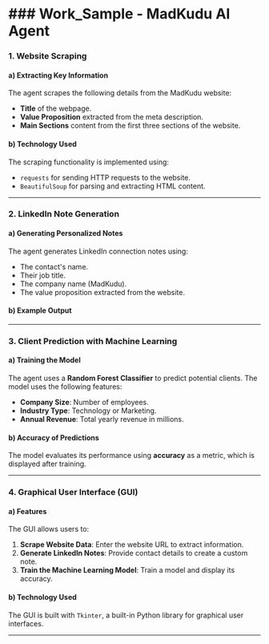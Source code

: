 # ### Work_Sample - MadKudu AI Agent

### 1. Website Scraping

#### a) Extracting Key Information

The agent scrapes the following details from the MadKudu website:
- **Title** of the webpage.
- **Value Proposition** extracted from the meta description.
- **Main Sections** content from the first three sections of the website.

#### b) Technology Used

The scraping functionality is implemented using:
- `requests` for sending HTTP requests to the website.
- `BeautifulSoup` for parsing and extracting HTML content.

---

### 2. LinkedIn Note Generation

#### a) Generating Personalized Notes

The agent generates LinkedIn connection notes using:
- The contact's name.
- Their job title.
- The company name (MadKudu).
- The value proposition extracted from the website.

#### b) Example Output


---

### 3. Client Prediction with Machine Learning

#### a) Training the Model

The agent uses a **Random Forest Classifier** to predict potential clients. The model uses the following features:
- **Company Size**: Number of employees.
- **Industry Type**: Technology or Marketing.
- **Annual Revenue**: Total yearly revenue in millions.

#### b) Accuracy of Predictions

The model evaluates its performance using **accuracy** as a metric, which is displayed after training.

---

### 4. Graphical User Interface (GUI)

#### a) Features

The GUI allows users to:
1. **Scrape Website Data**: Enter the website URL to extract information.
2. **Generate LinkedIn Notes**: Provide contact details to create a custom note.
3. **Train the Machine Learning Model**: Train a model and display its accuracy.

#### b) Technology Used

The GUI is built with `Tkinter`, a built-in Python library for graphical user interfaces.

---
